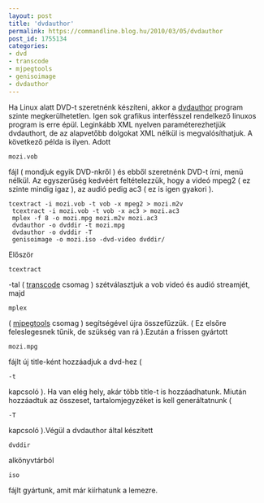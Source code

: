 ```yaml
---
layout: post
title: 'dvdauthor'
permalink: https://commandline.blog.hu/2010/03/05/dvdauthor
post_id: 1755134
categories: 
- dvd
- transcode
- mjpegtools
- genisoimage
- dvdauthor
---
```


Ha Linux alatt DVD-t szeretnénk készíteni, akkor a 
[dvdauthor](http://dvdauthor.sourceforge.net/) program szinte megkerülhetetlen. Igen sok grafikus interfésszel rendelkező linuxos program is erre épül. Leginkább XML nyelven paraméterezhetjük dvdauthort, de az alapvetőbb dolgokat XML nélkül is megvalósíthatjuk. A következő példa is ilyen. 
Adott 
```
mozi.vob
```
 fájl ( mondjuk egyik DVD-nkről ) és ebből szeretnénk DVD-t írni, menü nélkül. Az egyszerűség kedvéért feltételezzük, hogy a videó mpeg2 ( ez szinte mindig igaz ), az audió pedig ac3 ( ez is igen gyakori ). 
```
tcextract -i mozi.vob -t vob -x mpeg2 > mozi.m2v
 tcextract -i mozi.vob -t vob -x ac3 > mozi.ac3 
 mplex -f 8 -o mozi.mpg mozi.m2v mozi.ac3
 dvdauthor -o dvddir -t mozi.mpg 
 dvdauthor -o dvddir -T
 genisoimage -o mozi.iso -dvd-video dvddir/
``` 
Először 
```
tcextract
```
-tal ( 
[transcode](http://tcforge.berlios.de/) csomag ) szétválasztjuk a vob videó és audió streamjét, majd 
```
mplex
```
 ( 
[mjpegtools](http://mjpeg.sourceforge.net/) csomag ) segítségével újra összefűzzük. ( Ez elsőre feleslegesnek tűnik, de szükség van rá ).Ezután a frissen gyártott 
```
mozi.mpg
```
 fájlt új title-ként hozzáadjuk a dvd-hez ( 
```
-t
```
 kapcsoló ). Ha van elég hely, akár több title-t is hozzáadhatunk. Miután hozzáadtuk az összeset, tartalomjegyzéket is kell generáltatnunk ( 
```
-T
```
 kapcsoló ).Végül a dvdauthor által készített 
```
dvddir
```
 alkönyvtárból 
```
iso
```
 fájlt gyártunk, amit már kiírhatunk a lemezre.